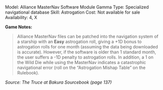 Model: Alliance MasterNav Software Module Gamma
Type: Specialized navigational database
Skill: Astrogation
Cost: Not available for sale
Availability: 4, X

**Game Notes:** 
> Alliance MasterNav files can be patched into the navigation system of a starship with an **Easy** astrogation roll, giving a +1D bonus to astrogation rolls for one month (assuming the data being downloaded is accurate). However, if the software is older than 1 standard month, the user suffers a -1D penalty to astrogation rolls. In addition, a 1 on the Wild Die while using the MasterNav indicates a catastrophic navigational error (roll on the “Astrogation Mishap Table” on the Rulebook).

*Source: The Truce at Bakura Sourcebook (page 137)*